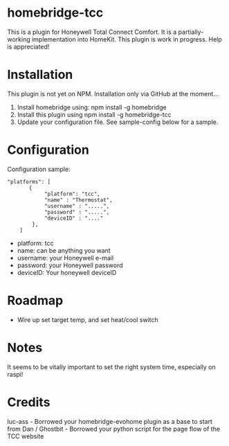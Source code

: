 # homebridge-tcc


This is a plugin for Honeywell Total Connect Comfort. It is a partially-working
implementation into HomeKit. This plugin is work in progress. Help is appreciated!

# Installation

This plugin is not yet on NPM. Installation only via GitHub at the moment...

1. Install homebridge using: npm install -g homebridge <br>
2. Install this plugin using npm install -g homebridge-tcc
3. Update your configuration file. See sample-config below for a sample.

# Configuration

Configuration sample:

```
"platforms": [
       {
            "platform": "tcc",
            "name" : "Thermostat",
            "username" : ".....",
            "password" : ".....",
            "deviceID" : "...."
        },
    ]
```

- platform: tcc
- name: can be anything you want
- username: your Honeywell e-mail
- password: your Honeywell password
- deviceID: Your honeywell deviceID

# Roadmap

- Wire up set target temp, and set heat/cool switch

# Notes

It seems to be vitally important to set the right system time, especially on raspi!

# Credits

luc-ass - Borrowed your homebridge-evohome plugin as a base to start from
Dan / Ghostbit - Borrowed your python script for the page flow of the TCC website
